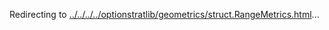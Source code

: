 Redirecting to
[../../../../optionstratlib/geometrics/struct.RangeMetrics.html](../../../../optionstratlib/geometrics/struct.RangeMetrics.html)\...
